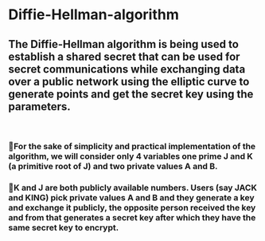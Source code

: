 # Diffie-Hellman-algorithm
## The Diffie-Hellman algorithm is being used to establish a shared secret that can be used for secret communications while exchanging data over a public network using the elliptic curve to generate points and get the secret key using the parameters. 
 
### For the sake of simplicity and practical implementation of the algorithm, we will consider only 4 variables one prime J and K (a primitive root of J) and two private values A and B.
### K and J are both publicly available numbers. Users (say JACK and KING) pick private values A and B and they generate a key and exchange it publicly, the opposite person received the key and from that generates a secret key after which they have the same secret key to encrypt.
